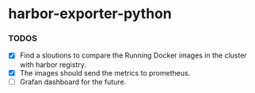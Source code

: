 # harbor-exporter-python

### TODOS
- [x] Find a sloutions to compare the Running Docker images in the cluster with harbor registry.
- [x] The images should send the metrics to prometheus.
- [ ] Grafan dashboard for the future.
